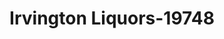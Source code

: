 ---
f_zip-code: 94538
f_state-code: CA
title: Irvington Liquors-19748
f_phone: 510-651-6220
f_city-only: Fremont
f_address: 41067 Fremont Blvd Fremont
f_location-unique-id: '19748'
slug: irvington-liquors-19748
updated-on: '2024-05-30T13:46:58.046Z'
created-on: '2024-05-30T13:36:59.803Z'
published-on: '2024-05-30T13:54:32.469Z'
f_city-state: cms/city/fremont-ca.md
f_company: cms/company/irvington-liquors.md
f_state: cms/state/california.md
layout: '[payday-loan].html'
tags: payday-loan
---